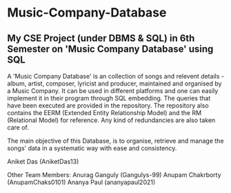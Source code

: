 # Music-Company-Database
My CSE Project (under DBMS & SQL) in 6th Semester on 'Music Company Database' using SQL
----------------------------------------------------------------------------------------

A 'Music Company Database' is an collection of songs and relevent details - album, artist, composer, lyricist and producer, maintained and organised by a Music Company. It can be used in different platforms and one can easily implement it in their program through SQL embedding. The queries that have been executed are provided in the repository. The repository also contains the EERM (Extended Entity Relationship Model) and the RM (Relational Model) for reference. Any kind of redundancies are also taken care of.

The main objective of this Database, is to organise, retrieve and manage the songs' data in a systematic way with ease and consistency.

Aniket Das (AniketDas13)

Other Team Members:
Anurag Ganguly (Gangulys-99)
Anupam Chakrborty (AnupamChaks0101)
Ananya Paul (ananyapaul2021)